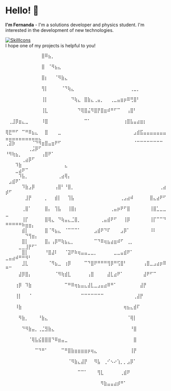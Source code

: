 # Hello! 👻
**I'm Fernanda** - I'm a solutions developer and physics student. I'm interested in the development of new technologies.

[![SkillIcons](https://skillicons.dev/icons?i=py,html,css,figma,git,raspberrypi,qt,xd,powershell)](https://skillicons.dev)<br/>
I hope one of my projects is helpful to you!<p/>

⠀⠀⠀⠀⠀⠀⠀⠀⠀⠀⠀⣿⠿⣦⡀⠀⠀⠀⠀⠀⠀⠀⠀⠀⠀⠀⠀⠀⠀⠀⠀⠀⠀⠀⠀⠀⠀⠀⠀⠀⠀⠀⠀⠀⠀⠀⠀⠀⠀⠀⠀⠀⠀⠀⠀⠀⠀⠀⠀⠀
⠀⠀⠀⠀⠀⠀⠀⠀⠀⠀⠀⣿⠀⠈⠻⣦⣄⠀⠀⠀⠀⠀⠀⠀⠀⠀⠀⠀⠀⠀⠀⠀⠀⠀⠀⠀⠀⠀⠀⠀⠀⠀⠀⠀⠀⠀⠀⠀⠀⠀⠀⠀⠀⠀⠀⠀⠀⠀⠀⠀
⠀⠀⠀⠀⠀⠀⠀⠀⠀⠀⠀⣿⡆⠀⠀⠈⠻⣷⣄⠀⠀⠀⠀⠀⠀⠀⠀⠀⠀⠀⠀⠀⠀⠀⠀⠀⠀⠀⠀⠀⠀⠀⠀⠀⠀⠀⠀⠀⠀⠀⠀⠀⠀⠀⠀⠀⠀⠀⠀⠀
⠀⠀⠀⠀⠀⠀⠀⠀⠀⠀⠀⢻⡇⠀⠀⠀⠀⠈⠙⢷⣄⠀⠀⠀⠀⠀⠀⠀⠀⠀⠀⠀⠀⠀⠀⠀⠀⠀⢀⣀⡀⠀⠀⠀⠀⠀⠀⠀⠀⠀⠀⠀⠀⠀⠀⠀⠀⠀⠀⠀
⠀⠀⠀⠀⠀⠀⠀⠀⠀⠀⠀⢸⡇⠀⠀⠀⠀⠀⠀⠀⠙⢷⣄⠀⣿⣷⣄⢀⣤⡀⠀⠀⢀⣀⣤⣶⡶⠿⢛⣿⠃⠀⠀⠀⠀⠀⠀⠀⠀⠀⠀⠀⠀⠀⠀⠀⠀⠀⠀⠀
⠀⠀⠀⠀⠀⠀⠀⠀⠀⠀⠀⢸⣇⠀⠀⠀⠀⠀⠀⠀⠀⠀⠙⢿⣿⣬⠻⣿⡟⣿⣶⠾⠛⠋⠉⠀⠀⢠⣿⠃⠀⠀⠀⠀⠀⠀⠀⠀⠀⠀⠀⠀⠀⠀⠀⠀⠀⠀⠀⠀
⠀⢀⣸⡿⣶⣄⣀⠀⠀⠀⠀⠸⣿⠀⠀⠀⠀⠀⠀⠀⠀⠀⠀⠀⠉⠁⠀⠀⠀⠀⠀⠀⠀⠀⠀⠀⢰⣿⣧⣤⣴⣶⡆⠀⠀⠀⠀⠀⠀⠀⠀⠀⠀⠀⠀⠀⠀⠀⠀⠀
⢿⣟⠛⠋⠀⠉⠛⠿⣦⣄⠀⠀⣿⠀⠀⠀⣀⠀⠀⠀⠀⠀⠀⠀⠀⠀⠀⠀⠀⠀⠀⠀⠀⠀⠀⠀⠀⠀⠀⣠⣾⣯⣤⣤⣤⣤⣤⣤⣤⣤⣤⣤⣤⣤⣤⣤⣤⣤⣤⣄
⢀⣽⡷⠀⠀⠀⠀⠀⠈⠙⠻⣶⣿⣤⣶⠟⠋⠀⠀⠀⠀⠀⠀⠀⠀⠀⠀⠀⠀⠀⠀⠀⠀⠀⠀⠀⠀⠀⠀⠈⠉⠉⠉⠉⠉⠉⠉⠉⠀⠀⠀⠀⠀⠀⠀⠀⢀⣨⡿⠋
⠘⠻⢷⣦⡀⠀⠀⠀⠀⠀⠀⢠⣿⠟⠁⠀⠀⠀⠀⠀⠀⠀⠀⠀⠀⠀⠀⠀⠀⠀⠀⠀⠀⠀⠀⠀⠀⠀⠀⠀⠀⠀⠀⠀⠀⠀⠀⠀⠀⠀⠀⠀⠀⠀⢀⣴⡿⠋⠀⠀
⠀⠀⠀⠹⣷⠀⠀⠀⠀⠀⠀⠀⠀⠀⠀⠀⠀⠀⣄⠀⠀⠀⠀⠀⠀⠀⠀⠀⠀⠀⠀⠀⠀⠀⠀⠀⠀⠀⠀⠀⠀⠀⠀⠀⠀⠀⠀⠀⠀⠀⠀⠀⣀⣴⠟⠉⠀⠀⠀⠀
⠀⠀⠀⠀⠹⣧⡀⠀⠀⠀⠀⠀⠀⠀⠀⠀⢀⣴⢿⡄⠀⠀⠀⠀⠀⠀⠀⠀⠀⠀⠀⠀⠀⠀⠀⠀⠀⠀⠀⠀⠀⠀⠀⠀⠀⠀⠀⠀⠀⠀⣠⣾⠟⠁⠀⠀⠀⠀⠀⠀
⠀⠀⠀⠀⠀⠹⣷⣠⡿⠀⠀⠀⠀⠀⠀⢠⣿⠃⠘⣿⡀⠀⠀⠀⠀⠀⠀⠀⠀⠀⠀⠀⠀⠀⠀⠀⠀⠀⠀⠀⠀⠀⠀⠀⠀⠀⠀⢀⣴⡾⠋⠀⠀⠀⠀⠀⠀⠀⠀⠀
⠀⠀⠀⠀⠀⠀⣸⡟⠀⠀⠀⠀⡀⠀⠀⣾⡇⠀⠀⢹⣧⠀⠀⠀⠀⠀⠀⠀⠀⠀⠀⠀⠀⠀⠀⢀⣠⣴⠾⠀⠀⠀⠀⠀⣿⣄⣴⠟⠋⠀⠀⠀⠀⠀⠀⠀⠀⠀⠀⠀
⠀⠀⠀⠀⠀⢀⣿⠁⠀⠀⠀⠀⣿⡄⠀⢹⣧⠀⠀⢸⣿⡆⠀⠀⠀⠀⠀⠀⠀⠀⠀⠀⢀⣤⡶⠟⠋⣿⠀⠀⠀⠀⠀⠀⢸⣿⣁⣀⣀⣀⠀⠀⠀⠀⠀⠀⠀⠀⠀⠀
⠀⠀⠀⠀⠀⢸⡏⠀⠀⠀⠀⠀⣿⢿⣄⠀⠙⢷⣤⣄⣈⣿⡀⠀⠀⠀⠀⠀⠀⢀⣤⣾⠟⠋⠀⠀⢸⡿⠀⠀⠀⠀⠀⠀⢸⡏⠉⠉⠙⠛⠛⠛⠛⠛⠷⣶⣶⡄⠀⠀
⠀⠀⠀⠀⠀⣾⡇⠀⠀⠀⠀⠀⣿⠈⠻⣦⣄⠀⠈⠉⠉⠉⠁⠀⠀⠀⠀⣠⣾⠟⠙⠏⠀⠀⠀⣠⡿⠁⠀⠀⠀⠀⠀⠀⠸⠇⠀⠀⠀⠀⠀⠀⠀⠀⠀⠙⢻⣶⡄⠀
⠀⠀⠀⠀⠀⣿⡇⠀⠀⠀⠀⠀⣿⡄⢠⡿⠛⢷⣦⣄⡀⠀⠀⠀⠀⠀⠀⠉⠙⠿⢶⣦⣴⣶⠾⠋⠀⢀⡀⠀⠀⠀⠀⠀⠀⠀⠀⠀⠀⠀⠀⠀⠀⣀⣀⣸⡟⠋⠁⠀
⠀⠀⠀⠀⠀⣿⡇⠀⠀⠀⠀⠀⠘⣿⣼⠇⠀⠀⠈⣽⠟⠷⢶⣤⣤⣀⣀⡀⠀⠀⠀⠀⠀⣀⣀⣤⣾⠟⠁⠀⠀⠀⠀⠀⠀⠀⠀⠀⠀⣀⣤⣴⠾⠛⠛⠻⠃⠀⠀⠀
⠀⠀⠀⠀⠀⣸⣇⠀⠀⠀⠀⠀⠀⠈⠻⣦⣀⠀⢰⡿⠀⠀⠀⠀⠉⠙⣿⠟⠛⠛⠛⢻⡿⠛⢫⣿⠃⠀⠀⠀⠀⠀⢠⣿⣀⣠⣴⡶⠿⠛⠉⠀⠀⠀⠀⠀⠀⠀⠀⠀
⠀⠀⠀⠀⣼⡿⣿⡄⠀⠀⠀⠀⠀⠀⠀⠈⠻⢷⣾⣇⠀⠀⠀⠀⠀⢠⣿⠀⠀⠀⠀⣼⣇⣴⠟⠁⠀⠀⠀⠀⠀⠀⣼⠟⠋⠉⠀⠀⠀⠀⠀⠀⠀⠀⠀⠀⠀⠀⠀⠀
⠀⠀⠀⢰⡿⠀⠹⣷⠀⠀⠀⠀⠀⠀⠀⠀⠀⠀⠉⠛⠿⢶⣦⣤⣄⣼⣇⣀⣠⣤⣴⠿⠛⠁⠀⠀⠀⠀⠀⠀⠀⣼⡟⠀⠀⠀⠀⠀⠀⠀⠀⠀⠀⠀⠀⠀⠀⠀⠀⠀
⠀⠀⠀⢸⡇⠀⠀⠈⠀⠀⠀⠀⠀⠀⠀⠀⠀⠀⠀⠀⠀⠀⠀⠉⠉⠉⠉⠉⠉⠉⠀⠀⠀⠀⠀⠀⠀⠀⠀⢀⣼⡟⠀⠀⠀⠀⠀⠀⠀⠀⠀⠀⠀⠀⠀⠀⠀⠀⠀⠀
⠀⠀⠀⠸⣷⠀⠀⠀⠀⠀⠀⠀⠀⠀⠀⠀⠀⠀⠀⠀⠀⠀⠀⠀⠀⠀⠀⠀⠀⠀⠀⠀⠀⠀⠀⠀⢶⣦⣄⣾⠏⠀⠀⠀⠀⠀⠀⠀⠀⠀⠀⠀⠀⠀⠀⠀⠀⠀⠀⠀
⠀⠀⠀⠀⠻⣷⡀⠀⠀⠀⠘⣷⣄⠀⠀⠀⠀⠀⠀⠀⠀⠀⠀⠀⠀⠀⠀⠀⠀⠀⠀⠀⠀⠀⠀⠀⠀⠈⢿⡇⠀⠀⠀⠀⠀⠀⠀⠀⠀⠀⠀⠀⠀⠀⠀⠀⠀⠀⠀⠀
⠀⠀⠀⠀⠀⠙⠻⣷⣤⡀⢀⣈⣻⣷⣄⠀⠀⠀⠀⠀⠀⠀⠀⠀⠀⠀⠀⠀⠀⠀⠀⠀⠀⠀⠀⠀⠀⠀⠘⣿⠀⠀⠀⠀⠀⠀⠀⠀⠀⠀⠀⠀⠀⠀⠀⠀⠀⠀⠀⠀
⠀⠀⠀⠀⠀⠀⠀⠈⢿⣧⣮⣿⣿⣿⠙⠿⣶⣤⣀⠀⠀⠀⠀⠀⠀⠀⠀⠀⠀⠀⠀⠀⠀⠀⠀⠀⠀⠀⠀⣿⠀⠀⠀⠀⠀⠀⠀⠀⠀⠀⠀⠀⠀⠀⠀⠀⠀⠀⠀⠀
⠀⠀⠀⠀⠀⠀⠀⠀⠀⠉⠙⠛⠁⠀⠀⠀⠀⠉⠛⣿⣷⣶⣶⣶⣶⡶⢶⣄⠀⠀⠀⠀⠀⠀⠀⠀⠀⠀⢸⡟⠀⠀⠀⠀⠀⠀⠀⠀⠀⠀⠀⠀⠀⠀⠀⠀⠀⠀⠀⠀
⠀⠀⠀⠀⠀⠀⠀⠀⠀⠀⠀⠀⠀⠀⠀⠀⠀⠀⠀⠈⠻⣷⣄⣼⡟⠀⠀⠻⣧⠀⢀⠊⠢⠔⢱⡀⡀⣠⡿⠁⠀⠀⠀⠀⠀⠀⠀⠀⠀⠀⠀⠀⠀⠀⠀⠀⠀⠀⠀⠀
⠀⠀⠀⠀⠀⠀⠀⠀⠀⠀⠀⠀⠀⠀⠀⠀⠀⠀⠀⠀⠀⠀⠉⠉⠁⠀⠀⠀⢻⣇⠀⠀⠀⠀⠀⢀⣾⠟⠀⠀⠀⠀⠀⠀⠀⠀⠀⠀⠀⠀⠀⠀⠀⠀⠀⠀⠀⠀⠀⠀
⠀⠀⠀⠀⠀⠀⠀⠀⠀⠀⠀⠀⠀⠀⠀⠀⠀⠀⠀⠀⠀⠀⠀⠀⠀⠀⠀⠀⠀⠻⣷⣤⣤⣴⡾⠛⠁⠀⠀⠀⠀⠀⠀⠀⠀⠀⠀⠀⠀⠀⠀⠀⠀⠀⠀⠀⠀⠀⠀⠀
<!--**fernanda3lias/fernanda3lias** is a ✨ _special_ ✨ repository because its `README.md` (this file) appears on your GitHub profile.

Here are some ideas to get you started:

- 🔭 I’m currently working on ...
- 🌱 I’m currently learning ...
- 👯 I’m looking to collaborate on ...
- 🤔 I’m looking for help with ...
- 💬 Ask me about ...
- 📫 How to reach me: ...
- 😄 Pronouns: ...
- ⚡ Fun fact: ...
-->
